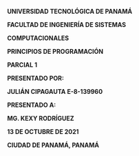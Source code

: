 ﻿

**UNIVERSIDAD TECNOLÓGICA DE PANAMÁ**

**FACULTAD DE INGENIERÍA DE SISTEMAS**

**COMPUTACIONALES**

**PRINCIPIOS DE PROGRAMACIÓN**

**PARCIAL 1**

**PRESENTADO POR:**

**JULIÁN CIPAGAUTA E-8-139960**

**PRESENTADO A:**

**MG. KEXY RODRÍGUEZ**

**13 DE OCTUBRE DE 2021**

**CIUDAD DE PANAMÁ, PANAMÁ**
